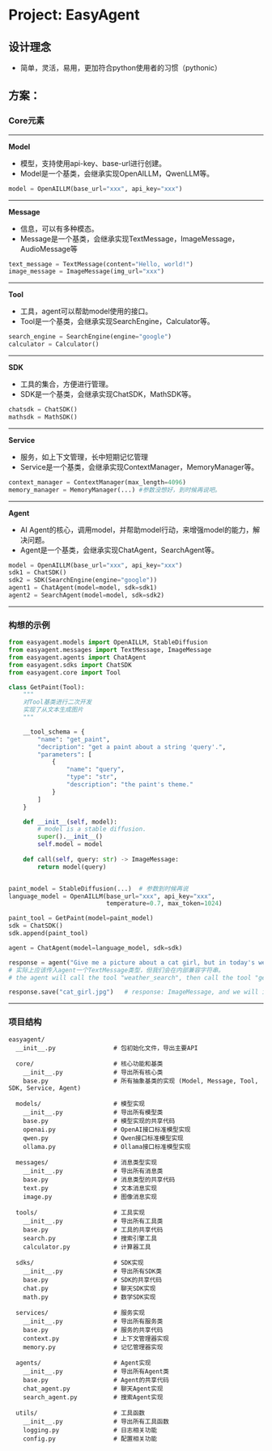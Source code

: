 # Project: EasyAgent

## 设计理念
- 简单，灵活，易用，更加符合python使用者的习惯（pythonic）
  
## 方案：
### Core元素
---

**Model**
- 模型，支持使用api-key、base-url进行创建。
- Model是一个基类，会继承实现OpenAILLM，QwenLLM等。

```python
model = OpenAILLM(base_url="xxx", api_key="xxx")
```

---

**Message**
- 信息，可以有多种模态。
- Message是一个基类，会继承实现TextMessage，ImageMessage，AudioMessage等

```python
text_message = TextMessage(content="Hello, world!")
image_message = ImageMessage(img_url="xxx")
```

---

**Tool**
- 工具，agent可以帮助model使用的接口。
- Tool是一个基类，会继承实现SearchEngine，Calculator等。
```python
search_engine = SearchEngine(engine="google")
calculator = Calculator()
```

---

**SDK**
- 工具的集合，方便进行管理。
- SDK是一个基类，会继承实现ChatSDK，MathSDK等。
```python
chatsdk = ChatSDK()
mathsdk = MathSDK()
```

---

**Service**
- 服务，如上下文管理，长中短期记忆管理
- Service是一个基类，会继承实现ContextManager，MemoryManager等。
```python
context_manager = ContextManager(max_length=4096)
memory_manager = MemoryManager(...) #参数没想好，到时候再说吧。
```

---

**Agent**
- AI Agent的核心，调用model，并帮助model行动，来增强model的能力，解决问题。
- Agent是一个基类，会继承实现ChatAgent，SearchAgent等。
```python
model = OpenAILLM(base_url="xxx", api_key="xxx")
sdk1 = ChatSDK()
sdk2 = SDK(SearchEngine(engine="google"))
agent1 = ChatAgent(model=model, sdk=sdk1)
agent2 = SearchAgent(model=model, sdk=sdk2)

```

---
### 构想的示例
```python
from easyagent.models import OpenAILLM, StableDiffusion
from easyagent.messages import TextMessage, ImageMessage
from easyagent.agents import ChatAgent
from easyagent.sdks import ChatSDK
from easyagent.core import Tool

class GetPaint(Tool):
    """
    对Tool基类进行二次开发
    实现了从文本生成图片
    """

    __tool_schema = {
        "name": "get_paint",
        "decription": "get a paint about a string 'query'.",
        "parameters": [
            {
                "name": "query",
                "type": "str",
                "description": "the paint's theme."
            }
        ]
    }

    def __init__(self, model):
        # model is a stable diffusion.
        super().__init__()
        self.model = model
    
    def call(self, query: str) -> ImageMessage:
        return model(query)


paint_model = StableDiffusion(...)  # 参数到时候再说
language_model = OpenAILLM(base_url="xxx", api_key="xxx", 
                           temperature=0.7, max_token=1024)

paint_tool = GetPaint(model=paint_model)
sdk = ChatSDK()
sdk.append(paint_tool)

agent = ChatAgent(model=language_model, sdk=sdk)

response = agent("Give me a picture about a cat girl, but in today's weather.")
# 实际上应该传入agent一个TextMessage类型，但我们会在内部兼容字符串。
# the agent will call the tool "weather_search", then call the tool "get_paint".

response.save("cat_girl.jpg")   # response: ImageMessage, and we will implement the method "save".

```
---
### 项目结构
```
easyagent/
  __init__.py                # 包初始化文件，导出主要API
  
  core/                      # 核心功能和基类
    __init__.py              # 导出所有核心类
    base.py                  # 所有抽象基类的实现 (Model, Message, Tool, SDK, Service, Agent)
  
  models/                    # 模型实现
    __init__.py              # 导出所有模型类
    base.py                  # 模型实现的共享代码
    openai.py                # OpenAI接口标准模型实现
    qwen.py                  # Qwen接口标准模型实现
    ollama.py                # Ollama接口标准模型实现
  
  messages/                  # 消息类型实现
    __init__.py              # 导出所有消息类
    base.py                  # 消息类型的共享代码
    text.py                  # 文本消息实现
    image.py                 # 图像消息实现
  
  tools/                     # 工具实现
    __init__.py              # 导出所有工具类
    base.py                  # 工具的共享代码
    search.py                # 搜索引擎工具
    calculator.py            # 计算器工具
  
  sdks/                      # SDK实现
    __init__.py              # 导出所有SDK类
    base.py                  # SDK的共享代码
    chat.py                  # 聊天SDK实现
    math.py                  # 数学SDK实现
  
  services/                  # 服务实现
    __init__.py              # 导出所有服务类
    base.py                  # 服务的共享代码
    context.py               # 上下文管理器实现
    memory.py                # 记忆管理器实现
  
  agents/                    # Agent实现
    __init__.py              # 导出所有Agent类
    base.py                  # Agent的共享代码
    chat_agent.py            # 聊天Agent实现
    search_agent.py          # 搜索Agent实现
  
  utils/                     # 工具函数
    __init__.py              # 导出所有工具函数
    logging.py               # 日志相关功能
    config.py                # 配置相关功能
```